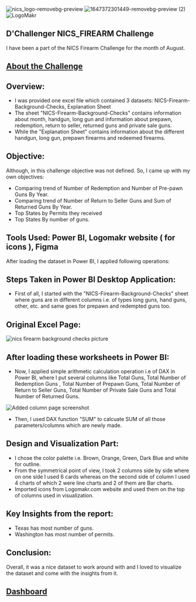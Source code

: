 ![nics_logo-removebg-preview](https://user-images.githubusercontent.com/72240938/185787392-f4163554-d2e9-45dd-8b00-7004941be899.png)
![1647372301449-removebg-preview (2)](https://user-images.githubusercontent.com/72240938/185787416-c1821318-bd63-4a81-85b3-9af1e173a0c5.png)
![LogoMakr](https://user-images.githubusercontent.com/72240938/185787581-2a773bfa-1013-4c70-83ae-422401e4ff90.png)


## D'Challenger NICS_FIREARM Challenge  


I have been a part of the NICS Firearm Challenge for the month of August.

## [About the Challenge](https://www.linkedin.com/posts/d-challenger_nics-firearm-checks-xdchallenger-activity-6964474810995212289-wvGW?utm_source=linkedin_share&utm_medium=member_desktop_web)


## Overview:

* I was provided one excel file which contained 3 datasets: NICS-Firearm-Background-Checks, Explanation Sheet
* The sheet "NICS-Firearm-Background-Checks" contains information about month, handgun, long gun and information about prepawn, redemption, return to seller, returned guns and private sale guns.
* While the "Explanation Sheet" contains information about the different handgun, long gun, prepawn firearms and redeemed firearms.


## Objective:
Although, in this challenge objective was not defined. So, I came up with my own objectives:

* Comparing trend of Number of Redemption and Number of Pre-pawn Guns By Year.
* Comparing trend of Number of Return to Seller Guns and Sum of Returned Guns By Year.
* Top States by Permits they received
* Top States By number of guns.

## Tools Used: Power BI, Logomakr website ( for icons ), Figma


After loading the dataset in Power BI, I applied following operations:

## Steps Taken in Power BI Desktop Application:

* First of all, I started with the "NICS-Firearm-Background-Checks" sheet where guns are in different columns i.e. of types long guns, hand guns, other, etc. and same goes for
prepawn and redempted guns too.


## Original Excel Page:

![nics firearm background checks picture](https://user-images.githubusercontent.com/72240938/185787502-68982259-0f1c-4e28-93a7-57616c586c86.png)


## After loading these worksheets in Power BI:

* Now, I applied simple arithmetic calculation operation i.e of DAX in Power BI, where I put several columns like Total Guns, Total Number of Redemption Guns , Total Number of Prepawn Guns,
Total Number of Return to Seller Guns, Total Number of Private Sale Guns and Total Number of Returned Guns.

![Added column page screenshot](https://user-images.githubusercontent.com/72240938/185786553-ddc561ab-a3ab-4699-881f-0d32d6e1c6cb.png)

* Then, I used DAX function "SUM" to calcuate SUM of all those parameters/columns which are newly made.



## Design and Visualization Part:

* I chose the color palette i.e. Brown, Orange, Green, Dark Blue and white for outline.
* From the symmetrical point of view, I took 2 columns side by side where on one side I used 6 cards whereas on the second side of column I used 4 charts of which 2 were line
charts and 2 of them are Bar charts.
* Imported icons from Logomakr.com website and used them on the top of columns used in visualization.

## Key Insights from the report:

* Texas has most number of guns.
* Washington has most number of permits.


## Conclusion:
Overall, it was a nice dataset to work around with and I loved to visualize the dataset and come with the insights from it.


## [Dashboard](https://app.powerbi.com/view?r=eyJrIjoiOWZmZjI0M2EtNDc2Ny00MTQ5LTk0OWYtNTM3NDIxZWJmY2QzIiwidCI6ImQ3MzA2Mjg2LTllYTUtNDUyNi05N2FjLTJmMzg2MzAwODY4MCJ9&pageName=ReportSection)
